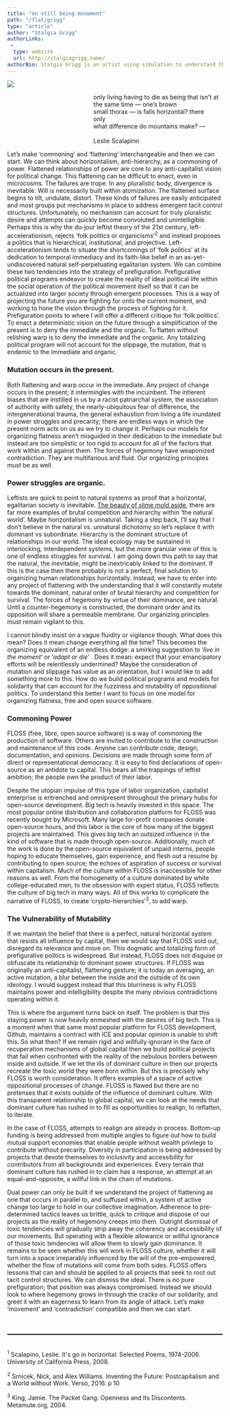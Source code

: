 ```yaml
---
title: "on still being movement"
path: "/flat/grigg"
type: "article"
author: "Stalgia Grigg"
authorLinks:
 -
  type: website
  url: http://stalgiagrigg.name/
authorBio: Stalgia Grigg is an artist using simulation to understand the relationship between emergent behavior, historical pattern, and change within seemingly metastable social systems. At the core of this practice is a desire to understand how egalitarian political movements grapple with resolving a plurality of desires into a unified platform. Stalgia has exhibited work at Human Resources, the Hammer Museum, and Coaxial Arts Foundation. <br><br>He is also an invested contributor to open-source, often working with the Processing Foundation and p5.js and attempting to imagine new models for open-source communities.
---
```


![](/artwork/flat-image.jpg)[](#)

<div style="width: 60%; margin-left: auto">
only living having to die as being that isn’t at the same time — one’s brown<br>
small thorax — is falls horizontal? there<br>
only<br>
what difference do mountains make? —<br>
<br>
Leslie Scalapino
</div>

Let’s make ‘commoning’ and ‘flattening’ interchangeable and then we can start. We can think about horizontalism, anti-hierarchy, as a commoning of power. Flattened relationships of power are core to any anti-capitalist vision for political change. This flattening can be difficult to enact, even in microcosms. The failures are trope. In any pluralistic body, divergence is inevitable. Will is necessarily built within atomization. The flattened surface begins to tilt, undulate, distort. These kinds of failures are easily anticipated and most groups put mechanisms in place to address emergent tacit control structures. Unfortunately, no mechanism can account for truly pluralistic desire and attempts can quickly become convoluted and unintelligible. Perhaps this is why the du-jour leftist theory of the 21st century, left-accelerationism, rejects ‘folk politics or organicisms’<sup>2</sup> and instead proposes a politics that is hierarchical, institutional, and projective. Left-accelerationism tends to situate the shortcomings of ‘folk politics’ at its dedication to temporal immediacy and its faith-like belief in an​ ​as-yet-undiscovered natural self-perpetuating egalitarian system. We can combine these two tendencies into the strategy of prefiguration. Prefigurative political programs endeavor to create the reality of ideal political life within the social operation of the political movement itself so that it can be actualized into larger society through emergent processes. This is a way of projecting the future you are fighting for onto the current moment, and working to hone the vision through the process of fighting for it. Prefiguration points to where I will offer a different critique for ‘folk politics’. To enact a deterministic vision on the future through a simplification of the present is to deny the immediate and the organic. To flatten without relishing warp is to deny the immediate and the organic. Any totalizing political program will not account for the slippage, the mutation, that is endemic to the immediate and organic.

### Mutation occurs in the present.

Both flattening and warp occur in the immediate. Any project of change occurs in the present; it intermingles with the incumbent. The inherent biases that are instilled in us by a racist patriarchal system, the association of authority with safety, the nearly-ubiquitous fear of difference, the intergenerational trauma, the general exhaustion from living a life inundated in power struggles and precarity; there are endless ways in which the present norm acts on us as we try to change it. Perhaps our models for organizing flatness aren’t misguided in their dedication to the immediate but instead are too simplistic or too rigid to account for all of the factors that work within and against them. The forces of hegemony have weaponized contradiction. They are multifarious and fluid. Our organizing principles must be as well.

### Power struggles are organic.

Leftists are quick to point to natural systems as proof that a horizontal, egalitarian society is inevitable. ​[The beauty of slime mold aside​](https://medium.com/predict/anarchism-in-the-animal-kingdom-the-humble-slime-mold-db9a79105e29), there are far more examples of brutal competition and hierarchy within ‘the natural world’. Maybe horizontalism is unnatural. Taking a step back, I’ll say that I don’t believe in the natural vs. unnatural dichotomy so let’s replace it with dominant vs subordinate. Hierarchy is the dominant structure of relationships in our world. The ideal ecology may be sustained in interlocking, interdependent systems, but the more granular view of this is one of endless struggles for survival. I am going down this path to say that the natural, the inevitable, might be inextricably linked to the dominant. If this is the case then there probably is not a perfect, final solution to organizing human relationships horizontally. Instead, we have to enter into any project of flattening with the understanding that it will constantly mutate towards the dominant, natural order of brutal hierarchy and competition for survival. The forces of hegemony by virtue of their dominance, are natural. Until a counter-hegemony is constructed, the dominant order and its opposition will share a permeable membrane. Our organizing principles must remain vigilant to this.

I cannot blindly insist on a vague fluidity or vigilance though. What does this mean? Does it mean change everything all the time? This becomes the organizing equivalent of an endless dodge: a smirking suggestion to ‘​_live in the moment​_’ or ‘_​adapt or die_’​ . Does it mean: expect that your emancipatory efforts will be relentlessly undermined? Maybe the consideration of mutation and slippage has value as an orientation, but I would like to add something more to this. How do we build political programs and models for solidarity that can account for the fuzziness and mutability of oppositional politics. To understand this better I want to focus on one model for organizing flatness, free and open source software.

### Commoning Power

FLOSS (free, libre, open source software) is a way of commoning the production of software. Others are invited to contribute to the construction and maintenance of this code. Anyone can contribute code, design, documentation, and opinions. Decisions are made through some form of direct or representational democracy. It is easy to find declarations of open-source as an antidote to capital. This bears all the trappings of leftist ambition; the people own the product of their labor.

Despite the utopian impulse of this type of labor organization, capitalist enterprise is entrenched and omnipresent throughout the primary hubs for open-source development. Big tech is heavily invested in this space. The most popular online distribution and collaboration platform for FLOSS was recently bought by Microsoft. Many large for-profit companies donate open-source hours, and this labor is the core of how many of the biggest projects are maintained. This gives big tech an outsized influence in the kind of software that is made through open-source. Additionally, much of the work is done by the open-source equivalent of unpaid interns, people hoping to educate themselves, gain experience, and flesh out a resume by contributing to open source; the echoes of aspiration of success or survival within capitalism. Much of the culture within FLOSS is inaccessible for other reasons as well. From the homogeneity of a culture dominated by white college-educated men, to the obsession with expert status, FLOSS reflects the culture of big tech in many ways. All of this works to complicate the narrative of FLOSS, to create ‘crypto-hierarchies’<sup>3</sup>, to add warp.

### The Vulnerability of Mutability

If we maintain the belief that there is a perfect, natural horizontal system that resists all influence by capital, then we would say that FLOSS sold out, disregard its relevance and move on. This dogmatic and totalizing form of prefigurative politics is widespread. But instead, FLOSS does not disguise or obfuscate its relationship to dominant power structures. If FLOSS was originally an anti-capitalist, flattening gesture; it is today an averaging, an active mutation, a blur between the inside and the outside of its own ideology. I would suggest instead that this blurriness is why FLOSS maintains power and intelligibility despite the many obvious contradictions operating within it.

This is where the argument turns back on itself. The problem is that this staying power is now heavily enmeshed with the desires of big tech. This is a moment when that same most popular platform for FLOSS development, Github, maintains a contract with ICE and popular opinion is unable to shift this. So what then? If we remain rigid and willfully ignorant in the face of recuperation mechanisms of global capital then we build political projects that fail when confronted with the reality of the nebulous borders between inside and outside. If we let the ills of dominant culture in then our projects recreate the toxic world they were born within. But this is precisely why FLOSS is worth consideration. It offers examples of a space of active oppositional processes of change. FLOSS is flawed but there are no pretenses that it exists outside of the influence of dominant culture. With this transparent relationship to global capital, we can look at the needs that dominant culture has rushed in to fill as opportunities to realign, to reflatten, to iterate.

In the case of FLOSS, attempts to realign are already in process. Bottom-up funding is being addressed from multiple angles to figure out how to build mutual support economies that enable people without wealth privilege to contribute without precarity. Diversity in participation is being addressed by projects that devote themselves to inclusivity and accessibility for contributors from all backgrounds and experiences. Every terrain that dominant culture has rushed in to claim has a response, an attempt at an equal-and-opposite, a willful link in the chain of mutations.

Dual power can only be built if we understand​ ​the project of flattening as one that occurs in parallel to, and suffused within, a system of active change too large to hold in our collective imagination. Adherence to pre-determined tactics leaves us brittle, quick to critique and dispose of our projects as the reality of hegemony creeps into them. Outright dismissal of toxic tendencies will gradually strip away the coherency and accessibility of our movements. But operating with a flexible allowance or willful ignorance of those toxic tendencies will allow them to slowly gain dominance. It remains to be seen whether this will work in FLOSS culture, whether it will turn into a space irreparably influenced by the will of the pre-empowered, whether the flow of mutations will come from both sides. FLOSS offers lessons that can and should be applied to all projects that seek to root out tacit control structures. We can dismiss the ideal. There is no pure prefiguration; that position was always compromised. Instead we should look to where hegemony grows in through the cracks of our solidarity, and greet it with an eagerness to learn from its angle of attack. Let’s make ‘movement’ and ‘contradiction’ compatible and then we can start.


<!-- Footnotes and Citations -->
<div class="cite" style="margin-top: 50px; border-top: 2px solid black; padding-top: 20px">

<sup>1</sup> Scalapino, Leslie. ​It's go in horizontal: Selected Poems,​ 1974-2006. University of California Press, 2008.

<sup>2</sup> Srnicek, Nick, and Alex Williams. ​Inventing the Future: Postcapitalism and a World without Work​. Verso, 2016. p 10

<sup>3</sup> King, Jamie.​ The Packet Gang: Openness and Its Discontents.​ Metamute.org, 2004.

</div>
